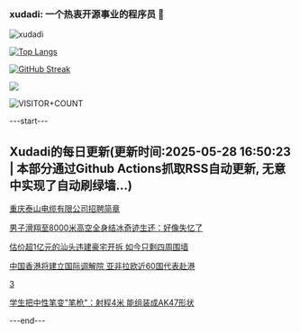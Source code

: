 ### xudadi: 一个热衷开源事业的程序员 👋

![xudadi](https://github-readme-stats-git-masterorgs-github-readme-stats-team.vercel.app/api?username=xudadi)

[![Top Langs](https://github-readme-stats.vercel.app/api/top-langs/?username=xudadi)](https://github.com/anuraghazra/github-readme-stats)

[![GitHub Streak](https://streak-stats.demolab.com?user=xudadi&locale=zh_Hans)](https://git.io/streak-stats)

![](https://raw.githubusercontent.com/xudadi/xudadi/main/assets/github-contribution-grid-snake.svg)

![VISITOR+COUNT](https://komarev.com/ghpvc/?username=xudadi&label=VISITOR+COUNT)


---start---

## Xudadi的每日更新(更新时间:2025-05-28 16:50:23 | 本部分通过Github Actions抓取RSS自动更新, 无意中实现了自动刷绿墙...)

[重庆泰山电缆有限公司招聘简章](https://www.gongkaoleida.com/article/2422736)

[男子滑翔至8000米高空全身结冰奇迹生还：好像失忆了](https://m.163.com/news/article/K0L79PBB055040N3.html)

[估价超1亿元的汕头违建豪宅开拆 如今只剩四周围墙](https://m.163.com/news/article/K0L6BBKH051492T3.html)

[中国香港将建立国际调解院 亚非拉欧近60国代表赴港](https://m.163.com/news/article/K0JTK68C0514R9OJ.html)

[3](https://m.163.com/touch/news/sub/domestic)

[学生把中性笔变"笔枪"：射程4米 能组装成AK47形状](https://m.163.com/news/article/K0KO8T88055040N3.html)

---end---
